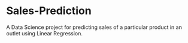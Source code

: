 # Sales-Prediction
A Data Science project for predicting sales of a particular product in an outlet using Linear Regression.
